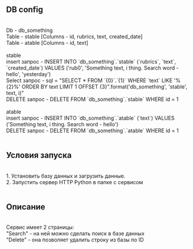 <h2>DB config</h2><br>
Db - db_something<br>
Table - stable [Columns - id, rubrics, text, created_date]<br>
Table - atable [Columns - id, text]<br>
<br>
stable<br>
insert запрос - INSERT INTO `db_something`.`stable` (`rubrics`, `text`, `created_date`) VALUES ('rub0', 'Something text, i thing. Search word - hello', 'yesterday')<br>
Select запрос - sql = "SELECT * FROM `{0}`.`{1}` WHERE `text` LIKE '%{2}%' ORDER BY text LIMIT 1 OFFSET {3}".format('db_something', 'stable', text, i)"<br>
DELETE запрос - DELETE FROM `db_something`.`stable` WHERE id = 1<br>
<br>
atable<br>
insert запрос - INSERT INTO `db_something`.`atable` (`text`) VALUES ('Something text, i thing. Search word - hello')<br>
DELETE запрос - DELETE FROM `db_something`.`atable` WHERE id = 1<br>
<br>
<h2>Условия запуска</h2><br>
1. Установить базу данных и загрузить данные.<br>
2. Запустить сервер HTTP Python в папке с сервисом<br>
<br>
<h2>Описание</h2><br>
  Сервис имеет 2 страницы: <br> "Search" - на ней можно сделать поиск в базе данных<br>
                            "Delete" - она позволяет удалить строку из базы по ID<br>
